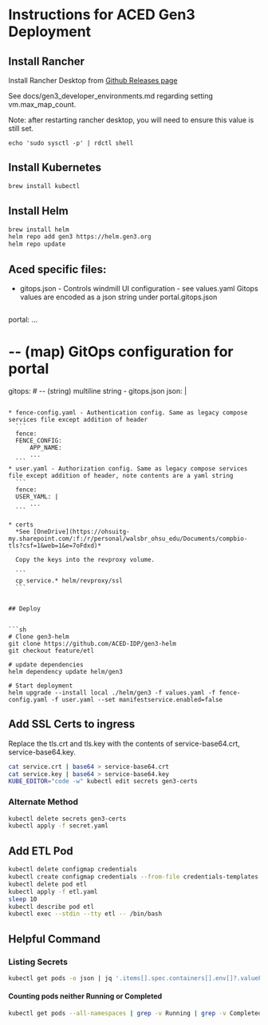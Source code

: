 # Instructions for ACED Gen3 Deployment

## Install Rancher

Install Rancher Desktop from [Github Releases page](https://github.com/rancher-sandbox/rancher-desktop/releases/latest)

See docs/gen3_developer_environments.md regarding setting vm.max_map_count.

Note: after restarting rancher desktop, you will need to ensure this value is still set.

```
echo 'sudo sysctl -p' | rdctl shell
```

## Install Kubernetes

```sh
brew install kubectl
```

## Install Helm

```sh
brew install helm
helm repo add gen3 https://helm.gen3.org
helm repo update
```


## Aced specific files:

* gitops.json - Controls windmill UI configuration - see values.yaml
  Gitops values are encoded as a json string under portal.gitops.json
  ```
portal:
...  
# -- (map) GitOps configuration for portal
  gitops:
    # -- (string) multiline string - gitops.json
    json: |

  ```

* fence-config.yaml - Authentication config. Same as legacy compose services file except addition of header
    ```
    fence:
    FENCE_CONFIG:
        APP_NAME:
        ...
    ```
* user.yaml - Authorization config. Same as legacy compose services file except addition of header, note contents are a yaml string
    ```
    fence:
    USER_YAML: |
        ...
    ```

* certs
    *See [OneDrive](https://ohsuitg-my.sharepoint.com/:f:/r/personal/walsbr_ohsu_edu/Documents/compbio-tls?csf=1&web=1&e=7oFdxd)*

    Copy the keys into the revproxy volume.

    ```
    cp service.* helm/revproxy/ssl
    ```


## Deploy


```sh
# Clone gen3-helm 
git clone https://github.com/ACED-IDP/gen3-helm
git checkout feature/etl

# update dependencies
helm dependency update helm/gen3

# Start deployment 
helm upgrade --install local ./helm/gen3 -f values.yaml -f fence-config.yaml -f user.yaml --set manifestservice.enabled=false

```

## Add SSL Certs to ingress

Replace the tls.crt and tls.key with the contents of  service-base64.crt, service-base64.key.

```sh
cat service.crt | base64 > service-base64.crt
cat service.key | base64 > service-base64.key
KUBE_EDITOR="code -w" kubectl edit secrets gen3-certs
```


### Alternate Method

```sh
kubectl delete secrets gen3-certs
kubectl apply -f secret.yaml
```

## Add ETL Pod

```sh
kubectl delete configmap credentials
kubectl create configmap credentials --from-file credentials-templates
kubectl delete pod etl
kubectl apply -f etl.yaml
sleep 10
kubectl describe pod etl
kubectl exec --stdin --tty etl -- /bin/bash
```


## Helpful Command

### Listing Secrets

```sh
kubectl get pods -o json | jq '.items[].spec.containers[].env[]?.valueFrom.secretKeyRef.name' | grep -v null | sort | uniq
```

#### Counting pods neither Running or Completed

```sh
kubectl get pods --all-namespaces | grep -v Running | grep -v Completed  | grep -v NAMES | wc -l
```